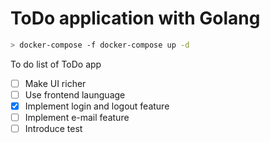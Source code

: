 # ToDo application with Golang

```bash
> docker-compose -f docker-compose up -d
```

To do list of ToDo app

- [ ] Make UI richer
- [ ] Use frontend launguage
- [x] Implement login and logout feature
- [ ] Implement e-mail feature
- [ ] Introduce test
